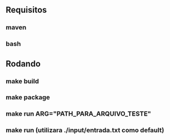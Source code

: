 ## Requisitos

### maven

### bash

## Rodando

### make build

### make package

### make run ARG="PATH_PARA_ARQUIVO_TESTE"

### make run (utilizara ./input/entrada.txt como default)
